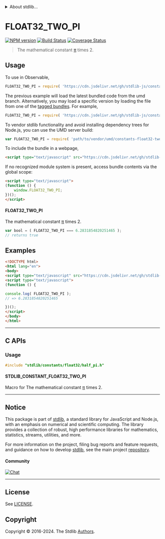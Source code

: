 <!--

@license Apache-2.0

Copyright (c) 2024 The Stdlib Authors.

Licensed under the Apache License, Version 2.0 (the "License");
you may not use this file except in compliance with the License.
You may obtain a copy of the License at

   http://www.apache.org/licenses/LICENSE-2.0

Unless required by applicable law or agreed to in writing, software
distributed under the License is distributed on an "AS IS" BASIS,
WITHOUT WARRANTIES OR CONDITIONS OF ANY KIND, either express or implied.
See the License for the specific language governing permissions and
limitations under the License.

-->


<details>
  <summary>
    About stdlib...
  </summary>
  <p>We believe in a future in which the web is a preferred environment for numerical computation. To help realize this future, we've built stdlib. stdlib is a standard library, with an emphasis on numerical and scientific computation, written in JavaScript (and C) for execution in browsers and in Node.js.</p>
  <p>The library is fully decomposable, being architected in such a way that you can swap out and mix and match APIs and functionality to cater to your exact preferences and use cases.</p>
  <p>When you use stdlib, you can be absolutely certain that you are using the most thorough, rigorous, well-written, studied, documented, tested, measured, and high-quality code out there.</p>
  <p>To join us in bringing numerical computing to the web, get started by checking us out on <a href="https://github.com/stdlib-js/stdlib">GitHub</a>, and please consider <a href="https://opencollective.com/stdlib">financially supporting stdlib</a>. We greatly appreciate your continued support!</p>
</details>

# FLOAT32_TWO_PI

[![NPM version][npm-image]][npm-url] [![Build Status][test-image]][test-url] [![Coverage Status][coverage-image]][coverage-url] <!-- [![dependencies][dependencies-image]][dependencies-url] -->

> The mathematical constant [π][@stdlib/constants/float32/pi] times 2.



<section class="usage">

## Usage

To use in Observable,

```javascript
FLOAT32_TWO_PI = require( 'https://cdn.jsdelivr.net/gh/stdlib-js/constants-float32-two-pi@umd/browser.js' )
```
The previous example will load the latest bundled code from the umd branch. Alternatively, you may load a specific version by loading the file from one of the [tagged bundles](https://github.com/stdlib-js/constants-float32-two-pi/tags). For example,

```javascript
FLOAT32_TWO_PI = require( 'https://cdn.jsdelivr.net/gh/stdlib-js/constants-float32-two-pi@v0.1.0-umd/browser.js' )
```

To vendor stdlib functionality and avoid installing dependency trees for Node.js, you can use the UMD server build:

```javascript
var FLOAT32_TWO_PI = require( 'path/to/vendor/umd/constants-float32-two-pi/index.js' )
```

To include the bundle in a webpage,

```html
<script type="text/javascript" src="https://cdn.jsdelivr.net/gh/stdlib-js/constants-float32-two-pi@umd/browser.js"></script>
```

If no recognized module system is present, access bundle contents via the global scope:

```html
<script type="text/javascript">
(function () {
    window.FLOAT32_TWO_PI;
})();
</script>
```

#### FLOAT32_TWO_PI

The mathematical constant [π][@stdlib/constants/float32/pi] times 2.

```javascript
var bool = ( FLOAT32_TWO_PI === 6.2831854820251465 );
// returns true
```

</section>

<!-- /.usage -->

<section class="examples">

## Examples

<!-- TODO: better example -->

<!-- eslint no-undef: "error" -->

```html
<!DOCTYPE html>
<html lang="en">
<body>
<script type="text/javascript" src="https://cdn.jsdelivr.net/gh/stdlib-js/constants-float32-two-pi@umd/browser.js"></script>
<script type="text/javascript">
(function () {

console.log( FLOAT32_TWO_PI );
// => 6.2831854820251465

})();
</script>
</body>
</html>
```

</section>

<!-- /.examples -->

<!-- C interface documentation. -->

* * *

<section class="c">

## C APIs

<!-- Section to include introductory text. Make sure to keep an empty line after the intro `section` element and another before the `/section` close. -->

<section class="intro">

</section>

<!-- /.intro -->

<!-- C usage documentation. -->

<section class="usage">

### Usage

```c
#include "stdlib/constants/float32/half_pi.h"
```

#### STDLIB_CONSTANT_FLOAT32_TWO_PI

Macro for The mathematical constant [π][@stdlib/constants/float32/pi] times 2.

</section>

<!-- /.usage -->

<!-- C API usage notes. Make sure to keep an empty line after the `section` element and another before the `/section` close. -->

<section class="notes">

</section>

<!-- /.notes -->

<!-- Section for related `stdlib` packages. Do not manually edit this section, as it is automatically populated. -->

<section class="related">

</section>

<!-- /.related -->

<!-- Section for all links. Make sure to keep an empty line after the `section` element and another before the `/section` close. -->


<section class="main-repo" >

* * *

## Notice

This package is part of [stdlib][stdlib], a standard library for JavaScript and Node.js, with an emphasis on numerical and scientific computing. The library provides a collection of robust, high performance libraries for mathematics, statistics, streams, utilities, and more.

For more information on the project, filing bug reports and feature requests, and guidance on how to develop [stdlib][stdlib], see the main project [repository][stdlib].

#### Community

[![Chat][chat-image]][chat-url]

---

## License

See [LICENSE][stdlib-license].


## Copyright

Copyright &copy; 2016-2024. The Stdlib [Authors][stdlib-authors].

</section>

<!-- /.stdlib -->

<!-- Section for all links. Make sure to keep an empty line after the `section` element and another before the `/section` close. -->

<section class="links">

[npm-image]: http://img.shields.io/npm/v/@stdlib/constants-float32-two-pi.svg
[npm-url]: https://npmjs.org/package/@stdlib/constants-float32-two-pi

[test-image]: https://github.com/stdlib-js/constants-float32-two-pi/actions/workflows/test.yml/badge.svg?branch=v0.1.0
[test-url]: https://github.com/stdlib-js/constants-float32-two-pi/actions/workflows/test.yml?query=branch:v0.1.0

[coverage-image]: https://img.shields.io/codecov/c/github/stdlib-js/constants-float32-two-pi/main.svg
[coverage-url]: https://codecov.io/github/stdlib-js/constants-float32-two-pi?branch=main

<!--

[dependencies-image]: https://img.shields.io/david/stdlib-js/constants-float32-two-pi.svg
[dependencies-url]: https://david-dm.org/stdlib-js/constants-float32-two-pi/main

-->

[chat-image]: https://img.shields.io/gitter/room/stdlib-js/stdlib.svg
[chat-url]: https://app.gitter.im/#/room/#stdlib-js_stdlib:gitter.im

[stdlib]: https://github.com/stdlib-js/stdlib

[stdlib-authors]: https://github.com/stdlib-js/stdlib/graphs/contributors

[umd]: https://github.com/umdjs/umd
[es-module]: https://developer.mozilla.org/en-US/docs/Web/JavaScript/Guide/Modules

[deno-url]: https://github.com/stdlib-js/constants-float32-two-pi/tree/deno
[deno-readme]: https://github.com/stdlib-js/constants-float32-two-pi/blob/deno/README.md
[umd-url]: https://github.com/stdlib-js/constants-float32-two-pi/tree/umd
[umd-readme]: https://github.com/stdlib-js/constants-float32-two-pi/blob/umd/README.md
[esm-url]: https://github.com/stdlib-js/constants-float32-two-pi/tree/esm
[esm-readme]: https://github.com/stdlib-js/constants-float32-two-pi/blob/esm/README.md
[branches-url]: https://github.com/stdlib-js/constants-float32-two-pi/blob/main/branches.md

[stdlib-license]: https://raw.githubusercontent.com/stdlib-js/constants-float32-two-pi/main/LICENSE

[@stdlib/constants/float32/pi]: https://github.com/stdlib-js/constants-float32-pi/tree/umd

</section>

<!-- /.links -->
